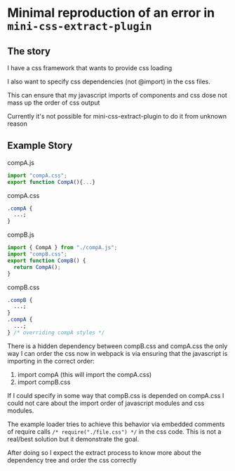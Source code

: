 # Minimal reproduction of an error in `mini-css-extract-plugin`

## The story

I have a css framework that wants to provide css loading

I also want to specify css dependencies (not @import) in the css files.

This can ensure that my javascript imports of components and css dose not mass up the order of css output

Currently it's not possible for mini-css-extract-plugin to do it from unknown reason

## Example Story

compA.js

```js
import "compA.css";
export function CompA(){...}
```

compA.css

```css
.compA {
  ...;
}
```

compB.js

```js
import { CompA } from "./compA.js";
import "compB.css";
export function CompB() {
  return CompA();
}
```

compB.css

```css
.compB {
  ...;
}
.compA {
  ...;
} /* overriding compA styles */
```

There is a hidden dependency between compB.css and compA.css the only way I can order the css now in webpack is via ensuring that the javascript is importing in the correct order:

1. import compA (this will import the compA.css)
2. import compB.css

If I could specify in some way that compB.css is depended on compA.css I could not care about the import order of javascript modules and css modules.

The example loader tries to achieve this behavior via embedded comments of require calls `/* require("./file.css") */` in the css code.
This is not a real/best solution but it demonstrate the goal.

After doing so I expect the extract process to know more about the dependency tree and order the css correctly
